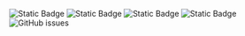 ![Static Badge](https://img.shields.io/badge/blacklists-60-000000) ![Static Badge](https://img.shields.io/badge/blacklisted-2791269-cc0000) ![Static Badge](https://img.shields.io/badge/whitelisted-2247-00CC00) ![Static Badge](https://img.shields.io/badge/streaming_blacklist-28107-000000) ![GitHub issues](https://img.shields.io/github/issues/fabriziosalmi/blacklists)
